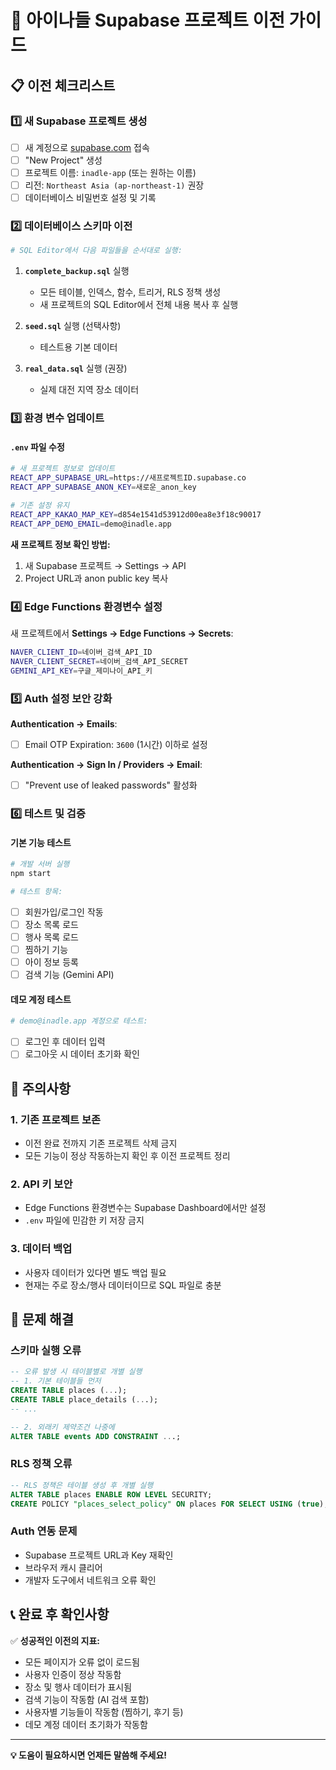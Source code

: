 # 🔄 아이나들 Supabase 프로젝트 이전 가이드

## 📋 이전 체크리스트

### 1️⃣ 새 Supabase 프로젝트 생성
- [ ] 새 계정으로 [supabase.com](https://supabase.com) 접속
- [ ] "New Project" 생성
- [ ] 프로젝트 이름: `inadle-app` (또는 원하는 이름)
- [ ] 리전: `Northeast Asia (ap-northeast-1)` 권장
- [ ] 데이터베이스 비밀번호 설정 및 기록

### 2️⃣ 데이터베이스 스키마 이전
```bash
# SQL Editor에서 다음 파일들을 순서대로 실행:
```

1. **`complete_backup.sql`** 실행
   - 모든 테이블, 인덱스, 함수, 트리거, RLS 정책 생성
   - 새 프로젝트의 SQL Editor에서 전체 내용 복사 후 실행

2. **`seed.sql`** 실행 (선택사항)
   - 테스트용 기본 데이터
   
3. **`real_data.sql`** 실행 (권장)
   - 실제 대전 지역 장소 데이터

### 3️⃣ 환경 변수 업데이트

#### `.env` 파일 수정
```bash
# 새 프로젝트 정보로 업데이트
REACT_APP_SUPABASE_URL=https://새프로젝트ID.supabase.co
REACT_APP_SUPABASE_ANON_KEY=새로운_anon_key

# 기존 설정 유지
REACT_APP_KAKAO_MAP_KEY=d854e1541d53912d00ea8e3f18c90017
REACT_APP_DEMO_EMAIL=demo@inadle.app
```

**새 프로젝트 정보 확인 방법:**
1. 새 Supabase 프로젝트 → Settings → API
2. Project URL과 anon public key 복사

### 4️⃣ Edge Functions 환경변수 설정

새 프로젝트에서 **Settings → Edge Functions → Secrets**:

```bash
NAVER_CLIENT_ID=네이버_검색_API_ID
NAVER_CLIENT_SECRET=네이버_검색_API_SECRET
GEMINI_API_KEY=구글_제미나이_API_키
```

### 5️⃣ Auth 설정 보안 강화

**Authentication → Emails**:
- [ ] Email OTP Expiration: `3600` (1시간) 이하로 설정

**Authentication → Sign In / Providers → Email**:
- [ ] "Prevent use of leaked passwords" 활성화

### 6️⃣ 테스트 및 검증

#### 기본 기능 테스트
```bash
# 개발 서버 실행
npm start

# 테스트 항목:
```
- [ ] 회원가입/로그인 작동
- [ ] 장소 목록 로드
- [ ] 행사 목록 로드  
- [ ] 찜하기 기능
- [ ] 아이 정보 등록
- [ ] 검색 기능 (Gemini API)

#### 데모 계정 테스트
```bash
# demo@inadle.app 계정으로 테스트:
```
- [ ] 로그인 후 데이터 입력
- [ ] 로그아웃 시 데이터 초기화 확인

## 🚨 주의사항

### 1. 기존 프로젝트 보존
- 이전 완료 전까지 기존 프로젝트 삭제 금지
- 모든 기능이 정상 작동하는지 확인 후 이전 프로젝트 정리

### 2. API 키 보안
- Edge Functions 환경변수는 Supabase Dashboard에서만 설정
- `.env` 파일에 민감한 키 저장 금지

### 3. 데이터 백업
- 사용자 데이터가 있다면 별도 백업 필요
- 현재는 주로 장소/행사 데이터이므로 SQL 파일로 충분

## 🔧 문제 해결

### 스키마 실행 오류
```sql
-- 오류 발생 시 테이블별로 개별 실행
-- 1. 기본 테이블들 먼저
CREATE TABLE places (...);
CREATE TABLE place_details (...);
-- ...

-- 2. 외래키 제약조건 나중에
ALTER TABLE events ADD CONSTRAINT ...;
```

### RLS 정책 오류  
```sql
-- RLS 정책은 테이블 생성 후 개별 실행
ALTER TABLE places ENABLE ROW LEVEL SECURITY;
CREATE POLICY "places_select_policy" ON places FOR SELECT USING (true);
```

### Auth 연동 문제
- Supabase 프로젝트 URL과 Key 재확인
- 브라우저 캐시 클리어
- 개발자 도구에서 네트워크 오류 확인

## 📞 완료 후 확인사항

✅ **성공적인 이전의 지표:**
- 모든 페이지가 오류 없이 로드됨
- 사용자 인증이 정상 작동함  
- 장소 및 행사 데이터가 표시됨
- 검색 기능이 작동함 (AI 검색 포함)
- 사용자별 기능들이 작동함 (찜하기, 후기 등)
- 데모 계정 데이터 초기화가 작동함

---

**💡 도움이 필요하시면 언제든 말씀해 주세요!**
